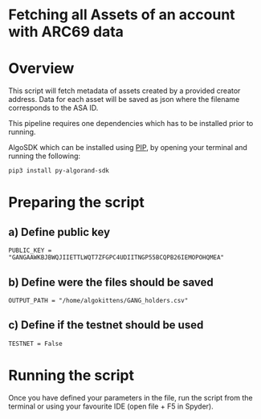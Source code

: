 # Fetching all Assets of an account with ARC69 data

# Overview
This script will fetch metadata of assets created by a provided creator address. Data for each asset will be saved as json where the filename corresponds to the ASA ID.

This pipeline requires one dependencies which has to be installed prior to running.

AlgoSDK which can be installed using [PIP](https://pypi.org/), by opening your terminal and running the following:

```pip3 install py-algorand-sdk```

# Preparing the script

## a) Define public key

``` PUBLIC_KEY = "GANGAAWKBJBWQJIIETTLWQT7ZFGPC4UDIITNGP55BCQPB26IEMOPOHQMEA" ```


## b) Define were the files should be saved

```OUTPUT_PATH = "/home/algokittens/GANG_holders.csv"```



## c) Define if the testnet should be used

```TESTNET = False ```


# Running the script

Once you have defined your parameters in the file, run the script from the terminal or using your favourite IDE (open file + F5 in Spyder).



